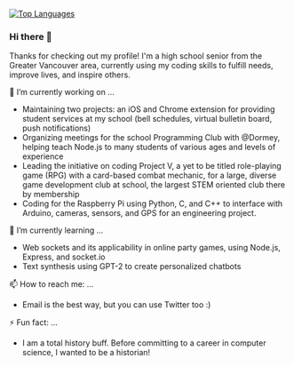 [![Top Languages](https://github-readme-stats.vercel.app/api/top-langs/?username=ezzhang8&layout=compact)](https://github.com/anuraghazra/github-readme-stats)


### Hi there 👋
Thanks for checking out my profile! I'm a high school senior from the Greater Vancouver area, currently using my coding skills to fulfill needs, improve lives, and inspire others.

🔭 I’m currently working on ...
* Maintaining two projects: an iOS and Chrome extension for providing student services at my school (bell schedules, virtual bulletin board, push notifications)
* Organizing meetings for the school Programming Club with @Dormey, helping teach Node.js to many students of various ages and levels of experience
* Leading the initiative on coding Project V, a yet to be titled role-playing game (RPG) with a card-based combat mechanic, for a large, diverse game development club at school, the largest STEM oriented club there by membership
* Coding for the Raspberry Pi using Python, C, and C++ to interface with Arduino, cameras, sensors, and GPS for an engineering project.

🌱 I’m currently learning ...
* Web sockets and its applicability in online party games, using Node.js, Express, and socket.io 
* Text synthesis using GPT-2 to create personalized chatbots

📫 How to reach me: ...
* Email is the best way, but you can use Twitter too :)

⚡ Fun fact: ...
* I am a total history buff. Before committing to a career in computer science, I wanted to be a historian!
<!--
**ezzhang8/ezzhang8** is a ✨ _special_ ✨ repository because its `README.md` (this file) appears on your GitHub profile.

Here are some ideas to get you started:

- 🔭 I’m currently working on ...
- 🌱 I’m currently learning ...
- 👯 I’m looking to collaborate on ...
- 🤔 I’m looking for help with ...
- 💬 Ask me about ...
- 📫 How to reach me: ...
- 😄 Pronouns: ...
- ⚡ Fun fact: ...
-->
